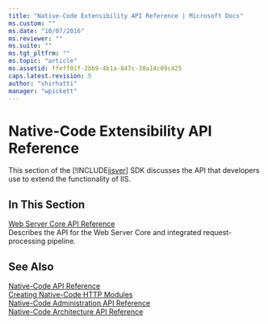 ```yaml
---
title: "Native-Code Extensibility API Reference | Microsoft Docs"
ms.custom: ""
ms.date: "10/07/2016"
ms.reviewer: ""
ms.suite: ""
ms.tgt_pltfrm: ""
ms.topic: "article"
ms.assetid: ffeff01f-2bb9-4b1a-847c-30a14c09c425
caps.latest.revision: 5
author: "shirhatti"
manager: "wpickett"
---
```

# Native-Code Extensibility API Reference
This section of the [!INCLUDE[iisver](../../wmi-provider/includes/iisver-md.md)] SDK discusses the API that developers use to extend the functionality of IIS.  
  
## In This Section  
 [Web Server Core API Reference](../../web-development-reference\webdev-native-api-reference/web-server-core-api-reference.md)  
 Describes the API for the Web Server Core and integrated request-processing pipeline.  
  
## See Also  
 [Native-Code API Reference](../../web-development-reference\webdev-native-api-reference/native-code-api-reference.md)   
 [Creating Native-Code HTTP Modules](../../web-development-reference\native-code-development-overview\creating-native-code-http-modules.md)   
 [Native-Code Administration API Reference](../../web-development-reference\webdev-native-api-reference/native-code-administration-api-reference.md)   
 [Native-Code Architecture API Reference](../../web-development-reference\webdev-native-api-reference/native-code-architecture-api-reference.md)